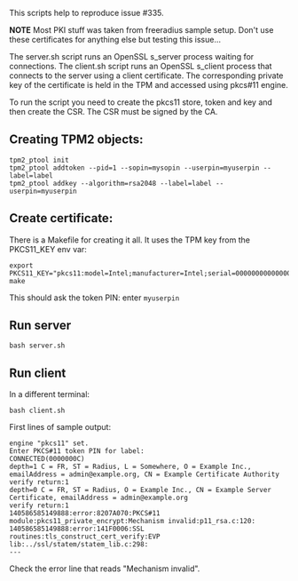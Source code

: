 This scripts help to reproduce issue #335.

**NOTE** Most PKI stuff was taken from freeradius sample setup. Don't use these certificates for anything else but testing this issue...

The server.sh script runs an OpenSSL s\_server process waiting for connections.
The client.sh script runs an OpenSSL s\_client process that connects to the server using a client certificate. The corresponding private key of the certificate is held in the TPM and accessed using pkcs#11 engine.

To run the script you need to create the pkcs11 store, token and key and then create the CSR. The CSR must be signed by the CA.

## Creating TPM2 objects:

```
tpm2_ptool init
tpm2_ptool addtoken --pid=1 --sopin=mysopin --userpin=myuserpin --label=label
tpm2_ptool addkey --algorithm=rsa2048 --label=label --userpin=myuserpin
```

## Create certificate:

There is a Makefile for creating it all. It uses the TPM key from the PKCS11\_KEY env var:

```
export PKCS11_KEY="pkcs11:model=Intel;manufacturer=Intel;serial=0000000000000000;token=label;id=%64%64%32%63%35%61%34%32%66%64%62%36%32%66%63%31;object=1;type=public"
make
```

This should ask the token PIN: enter `myuserpin`

## Run server

```
bash server.sh
```

## Run client

In a different terminal:

```
bash client.sh
```

First lines of sample output:

```
engine "pkcs11" set.
Enter PKCS#11 token PIN for label:
CONNECTED(0000000C)
depth=1 C = FR, ST = Radius, L = Somewhere, O = Example Inc., emailAddress = admin@example.org, CN = Example Certificate Authority
verify return:1
depth=0 C = FR, ST = Radius, O = Example Inc., CN = Example Server Certificate, emailAddress = admin@example.org
verify return:1
140586585149888:error:8207A070:PKCS#11 module:pkcs11_private_encrypt:Mechanism invalid:p11_rsa.c:120:
140586585149888:error:141F0006:SSL routines:tls_construct_cert_verify:EVP lib:../ssl/statem/statem_lib.c:298:
---
```

Check the error line that reads "Mechanism invalid".

